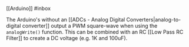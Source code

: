 [[Arduino]] #inbox

The Arduino's without an [[ADCs - Analog Digital Converters|analog-to-digital converter]] output a PWM square-wave when using the `analogWrite()` function. This can be combined with an RC [[Low Pass RC Filter]] to create a DC voltage (e.g. 1K and 100uF). 

